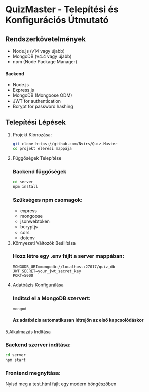 # QuizMaster - Telepítési és Konfigurációs Útmutató
## Rendszerkövetelmények

- Node.js (v14 vagy újabb)
- MongoDB (v4.4 vagy újabb)
- npm (Node Package Manager)

#### Backend
- Node.js
- Express.js
- MongoDB (Mongoose ODM)
- JWT for authentication
- Bcrypt for password hashing

## Telepítési Lépések
1. Projekt Klónozása:
   ```bash
   git clone https://github.com/Nvirs/Quiz-Master
   cd projekt elérési mappája
   ```
2. Függőségek Telepítése
   ### Backend függőségek
   ```bash
   cd server
   npm install
   ```
   ### Szükséges npm csomagok:
   - express
   - mongoose
   - jsonwebtoken
   - bcryptjs
   - cors
   - dotenv
3. Környezeti Változók Beállítása
   ### Hozz létre egy .env fájlt a server mappában:
   ```
   MONGODB_URI=mongodb://localhost:27017/quiz_db
   JWT_SECRET=your_jwt_secret_key
   PORT=5000
   ```
4. Adatbázis Konfigurálása
   ### Indítsd el a MongoDB szervert:
   ```bash
   mongod
   ```
   #### Az adatbázis automatikusan létrejön az első kapcsolódáskor
5.Alkalmazás Indítása
   ### Backend szerver indítása:
   ```bash
   cd server
   npm start
   ```
   ### Frontend megnyitása:
   Nyisd meg a test.html fájlt egy modern böngészőben

